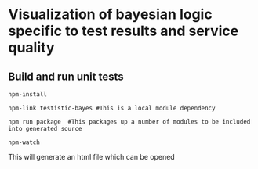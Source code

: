 # Visualization of bayesian logic specific to test results and service quality

## Build and run unit tests

```
npm-install

npm-link testistic-bayes #This is a local module dependency

npm run package  #This packages up a number of modules to be included into generated source

npm-watch
```

This will generate an html file which can be opened

